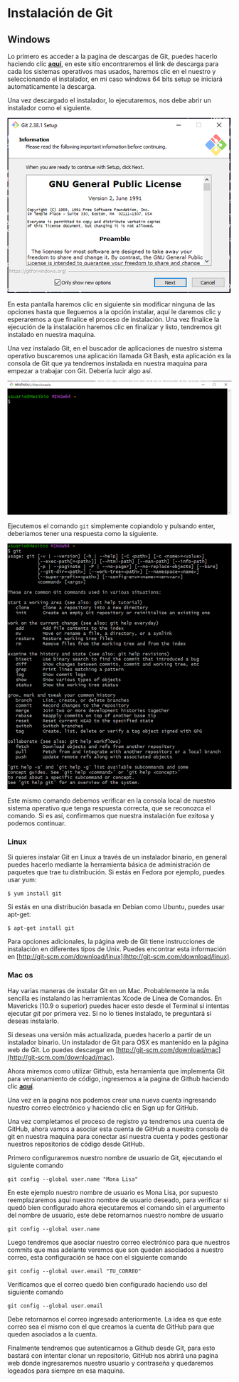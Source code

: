 # Instalación de Git

## Windows

Lo primero es acceder a la pagina de descargas de Git, puedes hacerlo haciendo clic [**aquí**](https://git-scm.com/downloads), en este sitio encontraremos el link de descarga para cada los sistemas operativos mas usados, haremos clic en el nuestro y seleccionando el instalador, en mi caso windows 64 bits setup se iniciará automaticamente la descarga.

Una vez descargado el instalador, lo ejecutaremos, nos debe abrir un instalador como el siguiente.

![Instalacion git](./resources/installGit.png)

En esta pantalla haremos clic en siguiente sin modificar ninguna de las opciones hasta que lleguemos a la opción instalar, aquí le daremos clic y esperaremos a que finalice el proceso de instalación. Una vez finalice la ejecución de la instalación haremos clic en finalizar y listo, tendremos git instalado en nuestra maquina.

Una vez instalado Git, en el buscador de aplicaciones de nuestro sistema operativo buscaremos una aplicación llamada Git Bash, esta aplicación es la consola de Git que ya tendremos instalada en nuestra maquina para empezar a trabajar con Git. Debería lucir algo así.

![Git bash](./resources/gitBash.png)

Ejecutemos el comando `git` simplemente copiandolo y pulsando enter, deberíamos tener una respuesta como la siguiente.

![Git command](./resources/gitCommand.png)

Este mismo comando debemos verificar en la consola local de nuestro sistema operativo que tenga respuesta correcta, que se reconozca el comando. Si es así, confirmamos que nuestra instalación fue exitosa y podemos continuar.

### Linux

Si quieres instalar Git en Linux a través de un instalador binario, en general puedes hacerlo mediante la herramienta básica de administración de paquetes que trae tu distribución. Si estás en Fedora por ejemplo, puedes usar yum:

```
$ yum install git

```

Si estás en una distribución basada en Debian como Ubuntu, puedes usar apt-get:

``` 
$ apt-get install git

```

Para opciones adicionales, la página web de Git tiene instrucciones de instalación en diferentes tipos de Unix. Puedes encontrar esta información en [http://git-scm.com/download/linux](http://git-scm.com/download/linux).

### Mac os

Hay varias maneras de instalar Git en un Mac. Probablemente la más sencilla es instalando las herramientas Xcode de Línea de Comandos. En Mavericks (10.9 o superior) puedes hacer esto desde el Terminal si intentas ejecutar _git_ por primera vez. Si no lo tienes instalado, te preguntará si deseas instalarlo.

Si deseas una versión más actualizada, puedes hacerlo a partir de un instalador binario. Un instalador de Git para OSX es mantenido en la página web de Git. Lo puedes descargar en [http://git-scm.com/download/mac](http://git-scm.com/download/mac).

Ahora miremos como utilizar Github, esta herramienta que implementa Git para versionamiento de código, ingresemos a la pagina de Github haciendo clic [**aquí**](https://github.com/).

Una vez en la pagina nos podemos crear una nueva cuenta ingresando nuestro correo electrónico y haciendo clic en Sign up for GitHub.

Una vez completamos el proceso de registro ya tendremos una cuenta de GitHub, ahora vamos a asociar esta cuenta de GitHub a nuestra consola de git en nuestra maquina para conectar así nuestra cuenta y podes gestionar nuestros repositorios de código desde GitHub.

Primero configuraremos nuestro nombre de usuario de Git, ejecutando el siguiente comando

```
git config --global user.name "Mona Lisa"

```

En este ejemplo nuestro nombre de usuario es Mona Lisa, por supuesto reemplazaremos aquí nuestro nombre de usuario deseado, para verificar si quedó bien configurado ahora ejecutaremos el comando sin el argumento del nombre de usuario, este debe retornarnos nuestro nombre de usuario

```
git config --global user.name

```

Luego tendremos que asociar nuestro correo electrónico para que nuestros commits que mas adelante veremos que son queden asociados a nuestro correo, esta configuración se hace con el siguiente comando

```
git config --global user.email "TU_CORREO"

```

Verificamos que el correo quedó bien configurado haciendo uso del siguiente comando

```
git config --global user.email

```

Debe retornarnos el correo ingresado anteriormente. La idea es que este correo sea el mismo con el que creamos la cuenta de GitHub para que queden asociados a la cuenta.

Finalmente tendremos que autenticarnos a Github desde Git, para esto bastará con intentar clonar un repositorio, GitHub nos abrirá una pagina web donde ingresaremos nuestro usuario y contraseña y quedaremos logeados para siempre en esa maquina.
